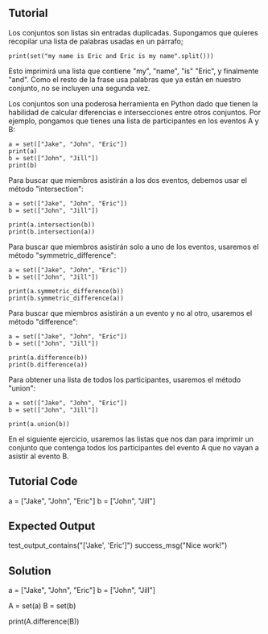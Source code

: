Tutorial
--------

Los conjuntos son listas sin entradas duplicadas. Supongamos que quieres recopilar una lista de palabras usadas en un párrafo;

    print(set("my name is Eric and Eric is my name".split()))

Esto imprimirá una lista que contiene "my", "name", "is" "Eric", y finalmente "and". Como el resto de la frase usa palabras que ya están en nuestro conjunto, no se incluyen una segunda vez.

Los conjuntos son una poderosa herramienta en Python dado que tienen la habilidad de calcular diferencias e intersecciones entre otros conjuntos. Por ejemplo, pongamos que tienes una lista de participantes en los eventos A y B:

    a = set(["Jake", "John", "Eric"])
    print(a)
    b = set(["John", "Jill"])
    print(b)

Para buscar que miembros asistirán a los dos eventos, debemos usar el método "intersection":

    a = set(["Jake", "John", "Eric"])
    b = set(["John", "Jill"])

    print(a.intersection(b))
    print(b.intersection(a))

Para buscar que miembros asistirán solo a uno de los eventos, usaremos el método "symmetric_difference":

    a = set(["Jake", "John", "Eric"])
    b = set(["John", "Jill"])

    print(a.symmetric_difference(b))
    print(b.symmetric_difference(a))

Para buscar que miembros asistirán a un evento y no al otro, usaremos el método "difference":

    a = set(["Jake", "John", "Eric"])
    b = set(["John", "Jill"])

    print(a.difference(b))
    print(b.difference(a))

Para obtener una lista de todos los participantes, usaremos el método "union":

    a = set(["Jake", "John", "Eric"])
    b = set(["John", "Jill"])

    print(a.union(b))

En el siguiente ejercicio, usaremos las listas que nos dan para imprimir un conjunto que contenga todos los participantes del evento A que no vayan a asistir al evento B.

Tutorial Code
-------------
a = ["Jake", "John", "Eric"]
b = ["John", "Jill"]

Expected Output
---------------
test_output_contains("['Jake', 'Eric']")
success_msg("Nice work!")

Solution
--------
a = ["Jake", "John", "Eric"]
b = ["John", "Jill"]

A = set(a)
B = set(b)

print(A.difference(B))

